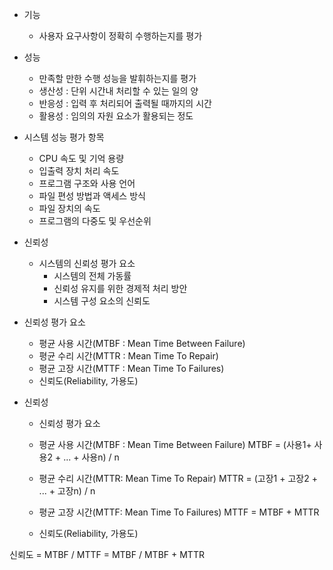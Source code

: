 * 기능
    * 사용자 요구사항이 정확히 수행하는지를 평가
* 성능
    * 만족할 만한 수행 성능을 발휘하는지를 평가
    * 생산성 : 단위 시간내 처리할 수 있는 일의 양
    * 반응성 : 입력 후 처리되어 출력될 때까지의 시간
    * 활용성 : 임의의 자원 요소가 활용되는 정도

* 시스템 성능 평가 항목
    * CPU 속도 및 기억 용량
    * 입출력 장치 처리 속도
    * 프로그램 구조와 사용 언어
    * 파일 편성 방법과 액세스 방식
    * 파일 장치의 속도
    * 프로그램의 다중도 및 우선순위

* 신뢰성
    * 시스템의 신뢰성 평가 요소
        * 시스템의 전체 가동률
        * 신뢰성 유지를 위한 경제적 처리 방안
        * 시스템 구성 요소의 신뢰도
* 신뢰성 평가 요소
    * 평균 사용 시간(MTBF : Mean Time Between Failure)
    * 평균 수리 시간(MTTR : Mean Time To Repair)
    * 평균 고장 시간(MTTF : Mean Time To Failures)
    * 신뢰도(Reliability, 가용도)

* 신뢰성
    * 신뢰성 평가 요소
    * 평균 사용 시간(MTBF : Mean Time Between Failure)
MTBF = (사용1+ 사용2 + ... + 사용n) / n

    * 평균 수리 시간(MTTR: Mean Time To Repair)
MTTR = (고장1 + 고장2 + ... + 고장n) / n

    * 평균 고장 시간(MTTF: Mean Time To Failures)
MTTF = MTBF + MTTR

    * 신뢰도(Reliability, 가용도)

신뢰도 = MTBF / MTTF = MTBF / MTBF + MTTR


